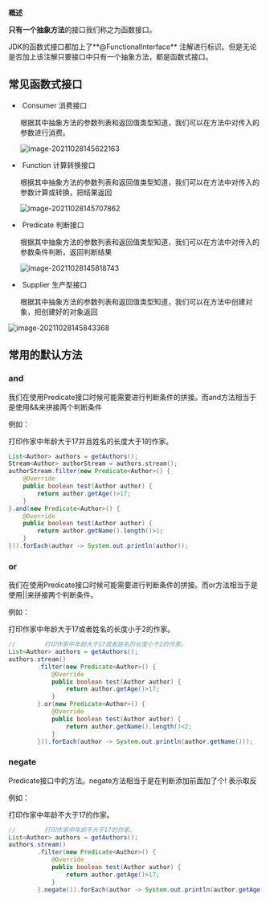 **概述**

​**只有一个抽象方法**的接口我们称之为函数接口。

​JDK的函数式接口都加上了**@FunctionalInterface** 注解进行标识。但是无论是否加上该注解只要接口中只有一个抽象方法，都是函数式接口。



## 常见函数式接口	

- ​	Consumer 消费接口

  根据其中抽象方法的参数列表和返回值类型知道，我们可以在方法中对传入的参数进行消费。

  ![image-20211028145622163](https://hincky-blog.oss-cn-guangzhou.aliyuncs.com/02-backend/java/img/image-20211028145622163-16354041894551.png)

- ​	Function 计算转换接口

  根据其中抽象方法的参数列表和返回值类型知道，我们可以在方法中对传入的参数计算或转换，把结果返回

  ![image-20211028145707862](https://hincky-blog.oss-cn-guangzhou.aliyuncs.com/02-backend/java/img/image-20211028145707862-16354042291112.png)

- ​	Predicate 判断接口

  根据其中抽象方法的参数列表和返回值类型知道，我们可以在方法中对传入的参数条件判断，返回判断结果

  ![image-20211028145818743](https://hincky-blog.oss-cn-guangzhou.aliyuncs.com/02-backend/java/img/image-20211028145818743-16354043004393.png)

- ​	Supplier 生产型接口

  根据其中抽象方法的参数列表和返回值类型知道，我们可以在方法中创建对象，把创建好的对象返回

![image-20211028145843368](https://hincky-blog.oss-cn-guangzhou.aliyuncs.com/02-backend/java/img/image-20211028145843368-16354043246954.png)



## 常用的默认方法

### and

我们在使用Predicate接口时候可能需要进行判断条件的拼接。而and方法相当于是使用&&来拼接两个判断条件

例如：

打印作家中年龄大于17并且姓名的长度大于1的作家。

~~~~java
List<Author> authors = getAuthors();
Stream<Author> authorStream = authors.stream();
authorStream.filter(new Predicate<Author>() {
    @Override
    public boolean test(Author author) {
        return author.getAge()>17;
    }
}.and(new Predicate<Author>() {
    @Override
    public boolean test(Author author) {
        return author.getName().length()>1;
    }
})).forEach(author -> System.out.println(author));
~~~~

### or 

我们在使用Predicate接口时候可能需要进行判断条件的拼接。而or方法相当于是使用||来拼接两个判断条件。

例如：

打印作家中年龄大于17或者姓名的长度小于2的作家。

~~~~java
//        打印作家中年龄大于17或者姓名的长度小于2的作家。
List<Author> authors = getAuthors();
authors.stream()
        .filter(new Predicate<Author>() {
            @Override
            public boolean test(Author author) {
                return author.getAge()>17;
            }
        }.or(new Predicate<Author>() {
            @Override
            public boolean test(Author author) {
                return author.getName().length()<2;
            }
        })).forEach(author -> System.out.println(author.getName()));
~~~~

### negate

Predicate接口中的方法。negate方法相当于是在判断添加前面加了个! 表示取反

例如：

打印作家中年龄不大于17的作家。

~~~~java
//        打印作家中年龄不大于17的作家。
List<Author> authors = getAuthors();
authors.stream()
        .filter(new Predicate<Author>() {
            @Override
            public boolean test(Author author) {
                return author.getAge()>17;
            }
        }.negate()).forEach(author -> System.out.println(author.getAge()));
~~~~

  